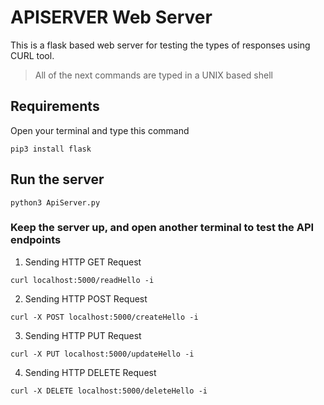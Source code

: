 # APISERVER Web Server
This is a flask based web server for testing the types of responses
using CURL tool.

>All of the next commands are typed in a UNIX based shell

## Requirements
Open your terminal and type this command
```
pip3 install flask
```

## Run the server
```
python3 ApiServer.py
```

### Keep the server up, and open another terminal to test the API endpoints
1. Sending HTTP GET Request
```
curl localhost:5000/readHello -i
```

2. Sending HTTP POST Request
```
curl -X POST localhost:5000/createHello -i
```

3. Sending HTTP PUT Request
```
curl -X PUT localhost:5000/updateHello -i
```

4. Sending HTTP DELETE Request
```
curl -X DELETE localhost:5000/deleteHello -i
```
